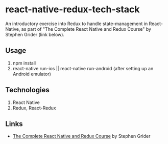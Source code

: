 # react-native-redux-tech-stack

An introductory exercise into Redux to handle state-management in React-Native, as part of "The Complete React Native and Redux Course" by Stephen Grider (link below).

## Usage
1. npm install
2. react-native run-ios || react-native run-android (after setting up an Android emulator)

## Technologies
1. React Native
2. Redux, React-Redux

## Links
* [The Complete React Native and Redux Course](https://www.udemy.com/the-complete-react-native-and-redux-course/) by Stephen Grider

